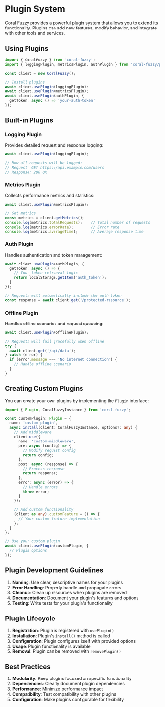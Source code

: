 # Plugin System

Coral Fuzzy provides a powerful plugin system that allows you to extend its functionality. Plugins can add new features, modify behavior, and integrate with other tools and services.

## Using Plugins

```typescript
import { CoralFuzzy } from 'coral-fuzzy';
import { loggingPlugin, metricsPlugin, authPlugin } from 'coral-fuzzy/plugins';

const client = new CoralFuzzy();

// Install plugins
await client.usePlugin(loggingPlugin);
await client.usePlugin(metricsPlugin);
await client.usePlugin(authPlugin, {
  getToken: async () => 'your-auth-token'
});
```

## Built-in Plugins

### Logging Plugin

Provides detailed request and response logging:

```typescript
await client.usePlugin(loggingPlugin);

// Now all requests will be logged:
// Request: GET https://api.example.com/users
// Response: 200 OK
```

### Metrics Plugin

Collects performance metrics and statistics:

```typescript
await client.usePlugin(metricsPlugin);

// Get metrics
const metrics = client.getMetrics();
console.log(metrics.totalRequests);    // Total number of requests
console.log(metrics.errorRate);        // Error rate
console.log(metrics.averageTime);      // Average response time
```

### Auth Plugin

Handles authentication and token management:

```typescript
await client.usePlugin(authPlugin, {
  getToken: async () => {
    // Your token retrieval logic
    return localStorage.getItem('auth_token');
  }
});

// Requests will automatically include the auth token
const response = await client.get('/protected-resource');
```

### Offline Plugin

Handles offline scenarios and request queueing:

```typescript
await client.usePlugin(offlinePlugin);

// Requests will fail gracefully when offline
try {
  await client.get('/api/data');
} catch (error) {
  if (error.message === 'No internet connection') {
    // Handle offline scenario
  }
}
```

## Creating Custom Plugins

You can create your own plugins by implementing the `Plugin` interface:

```typescript
import { Plugin, CoralFuzzyInstance } from 'coral-fuzzy';

const customPlugin: Plugin = {
  name: 'custom-plugin',
  async install(client: CoralFuzzyInstance, options?: any) {
    // Add middleware
    client.use({
      name: 'custom-middleware',
      pre: async (config) => {
        // Modify request config
        return config;
      },
      post: async (response) => {
        // Process response
        return response;
      },
      error: async (error) => {
        // Handle errors
        throw error;
      }
    });

    // Add custom functionality
    (client as any).customFeature = () => {
      // Your custom feature implementation
    };
  }
};

// Use your custom plugin
await client.usePlugin(customPlugin, {
  // Plugin options
});
```

## Plugin Development Guidelines

1. **Naming**: Use clear, descriptive names for your plugins
2. **Error Handling**: Properly handle and propagate errors
3. **Cleanup**: Clean up resources when plugins are removed
4. **Documentation**: Document your plugin's features and options
5. **Testing**: Write tests for your plugin's functionality

## Plugin Lifecycle

1. **Registration**: Plugin is registered with `usePlugin()`
2. **Installation**: Plugin's `install()` method is called
3. **Configuration**: Plugin configures itself with provided options
4. **Usage**: Plugin functionality is available
5. **Removal**: Plugin can be removed with `removePlugin()`

## Best Practices

1. **Modularity**: Keep plugins focused on specific functionality
2. **Dependencies**: Clearly document plugin dependencies
3. **Performance**: Minimize performance impact
4. **Compatibility**: Test compatibility with other plugins
5. **Configuration**: Make plugins configurable for flexibility
 